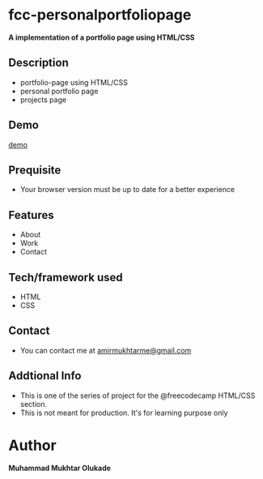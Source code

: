 # fcc-personalportfoliopage
**A implementation of a portfolio page using HTML/CSS**

## Description
-  portfolio-page  using HTML/CSS
-  personal portfolio page
-  projects page



## Demo
 [demo](https://fcc-portfoliopage.netlify.app/#welcome-section)
 
 ## Prequisite
- Your browser version must be up to date for a better experience

## Features
-  About 
-  Work
-  Contact
 
 ## Tech/framework used
- HTML
- CSS

## Contact
- You can contact me at  <amirmukhtarme@gmail.com>

## Addtional Info
- This is one of the series of project for the @freecodecamp HTML/CSS section. 
- This is not meant for production. It's for learning purpose only 

# Author
**Muhammad Mukhtar Olukade**
